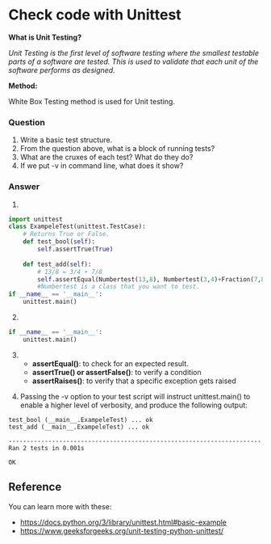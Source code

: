 # Check code with Unittest

**What is Unit Testing?**

_Unit Testing is the first level of software testing where the smallest testable parts of a software are tested. This is used to validate that each unit of the software performs as designed._

**Method:**

White Box Testing method is used for Unit testing.

### Question
1. Write a basic test structure.
2. From the question above, what is a block of running tests?
3. What are the cruxes of each test? What do they do?
4. If we put -v in command line, what does it show?

### Answer

1.
```python
import unittest 
class ExampeleTest(unittest.TestCase): 
	# Returns True or False. 
	def test_bool(self):		 
		self.assertTrue(True)
    
    def test_add(self):
        # 13/8 = 3/4 + 7/8
        self.assertEqual(Numbertest(13,8), Numbertest(3,4)+Fraction(7,8))
        #Numbertest is a class that you want to test.
if __name__ == '__main__': 
	unittest.main() 
```

2.
```python
if __name__ == '__main__': 
	unittest.main()
```

3.  - **assertEqual()**: to check for an expected result.
    - **assertTrue() or assertFalse()**: to verify a condition
    - **assertRaises()**: to verify that a specific exception gets raised

4. Passing the -v option to your test script will instruct unittest.main() to enable a higher level of verbosity, and produce the following output:

```
test_bool (__main__.ExampeleTest) ... ok
test_add (__main__.ExampeleTest) ... ok

----------------------------------------------------------------------
Ran 2 tests in 0.001s

OK
```

## Reference

You can learn more with these:

* https://docs.python.org/3/library/unittest.html#basic-example
* https://www.geeksforgeeks.org/unit-testing-python-unittest/